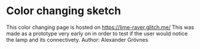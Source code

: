<h1>Color changing sketch</h1>

This color changing page is hosted on https://lime-raver.glitch.me/
This was made as a prototype very early on in order to test if the user would notice the lamp and its connectivety.
Author: Alexander Grövnes
